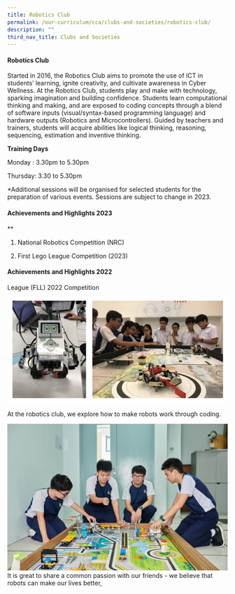 ```yaml
---
title: Robotics Club
permalink: /our-curriculum/cca/clubs-and-societies/robotics-club/
description: ""
third_nav_title: Clubs and Societies
---
```

#### Robotics Club

Started in 2016, the Robotics Club aims to promote the use of ICT in students’ learning, ignite creativity, and cultivate awareness in Cyber Wellness. At the Robotics Club, students play and make with technology, sparking imagination and building confidence. Students learn computational thinking and making, and are exposed to coding concepts through a blend of software inputs (visual/syntax-based programming language) and hardware outputs (Robotics and Microcontrollers). Guided by teachers and trainers, students will acquire abilities like logical thinking, reasoning, sequencing, estimation and inventive thinking.

**Training Days**

Monday : 3.30pm to 5.30pm

Thursday: 3.30 to 5.30pm

\*Additional sessions will be organised for selected students for the preparation of various events. Sessions are subject to change in 2023.

#### Achievements and Highlights 2023

**

1.  National Robotics Competition (NRC)
    
2. First Lego League Competition (2023)
    

#### Achievements and Highlights 2022

League (FLL) 2022 Competition

![Robotics Club](/images/Robotics%20Club_1.jpg)


<style>  
img {  
  display: block;  
  margin-left: auto;  
  margin-right: auto;  
}  
</style>  
At the robotics club, we explore how to make robots work through coding.


![](/images/CCAs/Robotics/WGS_258%20(2).jpg)
It is great to share a common passion with our friends - we believe that robots can make our lives better,